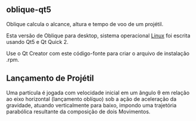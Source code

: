 ## oblique-qt5

Oblique calcula o alcance, altura e tempo de voo de um projétil.

Esta versão de Oblique para desktop, sistema operacional [Linux](https://www.canonical.com/) foi escrita usando Qt5 e Qt Quick 2.

Use o Qt Creator com este código-fonte para criar o arquivo de instalação .rpm.

## Lançamento de Projétil

Uma partícula é jogada com velocidade inicial em um ângulo θ em relação ao eixo horizontal (lançamento oblíquo) sob a ação de aceleração da gravidade, atuando verticalmente para baixo, impondo uma trajetória parabólica resultante da composição de dois Movimentos.

